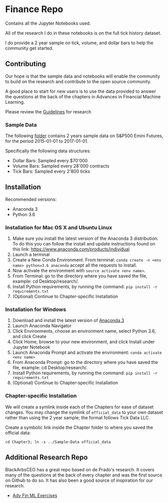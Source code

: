 # Finance Repo

Contains all the Jupyter Notebooks used.

All of the research I do in these notebooks is on the full tick history dataset.

I do provide a 2 year sample on tick, volume, and dollar bars to help the community get started. 

## Contributing

Our hope is that the sample data and notebooks will enable the community to build on the research and contribute to the open source community. 

A good place to start for new users is to use the data provided to answer the questions at the back of the chapters in Advances in Financial Machine Learning.

Please review the [Guidelines](https://github.com/ArmanBehnam/Finance/blob/master/Guidelines.md) for research

### Sample Data

The following [folder](https://github.com/ArmanBehnam/Finance/tree/master/Sample-Data) contains 2 years sample data on S&P500 Emini Futures, for the period 2015-01-01 to 2017-01-01.

Specifically the following data structures:
* Dollar Bars: Sampled every $70'000
* Volume Bars: Sampled every 28'000 contracts
* Tick Bars: Sampled every 2'800 ticks

## Installation

Recommended versions:
* Anaconda 3
* Python 3.6

### Installation for Mac OS X and Ubuntu Linux

1. Make sure you install the latest version of the Anaconda 3 distribution. To do this you can follow the install and update instructions found on this link: https://www.anaconda.com/products/individual
2. Launch a terminal
3. Create a New Conda Environment. From terminal: ```conda create -n <env name> python=3.6 anaconda``` accept all the requests to install.
4. Now activate the environment with ```source activate <env name>```.
5. From Terminal: go to the directory where you have saved the file, example: cd Desktop/research/.
6. Install Python requirements, by running the command: ```pip install -r requirements.txt```
7. (Optional) Continue to Chapter-specific Installation 

### Installation for Windows

1. Download and install the latest version of [Anaconda 3](https://www.anaconda.com/products/individual)
2. Launch Anaconda Navigator
3. Click Environments, choose an environment name, select Python 3.6, and click Create
4. Click Home, browse to your new environment, and click Install under Jupyter Notebook
5. Launch Anaconda Prompt and activate the environment: ```conda activate <env name>```
6. From Anaconda Prompt: go to the directory where you have saved the file, example: cd Desktop/research/.
7. Install Python requirements, by running the command: ```pip install -r requirements.txt```
8. (Optional) Continue to Chapter-specific Installation 

### Chapter-specific Installation

We will create a symlink inside each of the Chapters for ease of dataset changes. You may change the symlink of `official_data` to your own dataset rather than using the 2 year sample; the format follows Tick Data LLC.

Create a symbolic link inside the Chapter folder to where you saved the official data:

``` cd Chapter3; ln -s ../Sample-Data official_data ```

## Additional Research Repo
BlackArbsCEO has a great repo based on de Prado's research. It covers many of the questions at the back of every chapter and was the first source on Github to do so. It has also been a good source of inspiration for our research.

* [Adv Fin ML Exercises](https://github.com/BlackArbsCEO/Adv_Fin_ML_Exercises)
